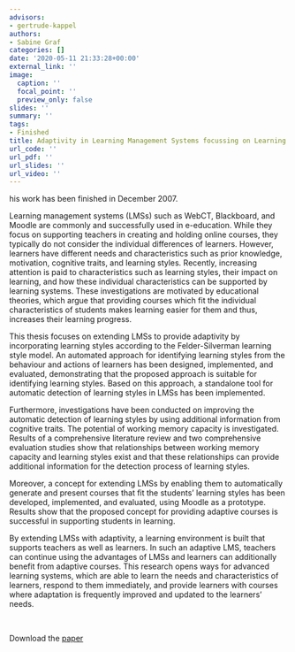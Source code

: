 ```yaml
---
advisors:
- gertrude-kappel
authors:
- Sabine Graf
categories: []
date: '2020-05-11 21:33:28+00:00'
external_link: ''
image:
  caption: ''
  focal_point: ''
  preview_only: false
slides: ''
summary: ''
tags:
- Finished
title: Adaptivity in Learning Management Systems focussing on Learning Styles
url_code: ''
url_pdf: ''
url_slides: ''
url_video: ''
---
```


his work has been finished in December 2007.

Learning management systems (LMSs) such as WebCT, Blackboard, and Moodle are commonly and successfully used in e-education. While they focus on supporting teachers in creating and holding online courses, they typically do not consider the individual differences of learners. However, learners have different needs and characteristics such as prior knowledge, motivation, cognitive traits, and learning styles. Recently, increasing attention is paid to characteristics such as learning styles, their impact on learning, and how these individual characteristics can be supported by learning systems. These investigations are motivated by educational theories, which argue that providing courses which fit the individual characteristics of students makes learning easier for them and thus, increases their learning progress.

This thesis focuses on extending LMSs to provide adaptivity by incorporating learning styles according to the Felder-Silverman learning style model. An automated approach for identifying learning styles from the behaviour and actions of learners has been designed, implemented, and evaluated, demonstrating that the proposed approach is suitable for identifying learning styles. Based on this approach, a standalone tool for automatic detection of learning styles in LMSs has been implemented.

Furthermore, investigations have been conducted on improving the automatic detection of learning styles by using additional information from cognitive traits. The potential of working memory capacity is investigated. Results of a comprehensive literature review and two comprehensive evaluation studies show that relationships between working memory capacity and learning styles exist and that these relationships can provide additional information for the detection process of learning styles.

Moreover, a concept for extending LMSs by enabling them to automatically generate and present courses that fit the students’ learning styles has been developed, implemented, and evaluated, using Moodle as a prototype. Results show that the proposed concept for providing adaptive courses is successful in supporting students in learning.

By extending LMSs with adaptivity, a learning environment is built that supports teachers as well as learners. In such an adaptive LMS, teachers can continue using the advantages of LMSs and learners can additionally benefit from adaptive courses. This research opens ways for advanced learning systems, which are able to learn the needs and characteristics of learners, respond to them immediately, and provide learners with courses where adaptation is frequently improved and updated to the learners’ needs.

&nbsp;

 Download the [paper](https://www.big.tuwien.ac.at/app/uploads/2016/10/Graf_S.pdf)